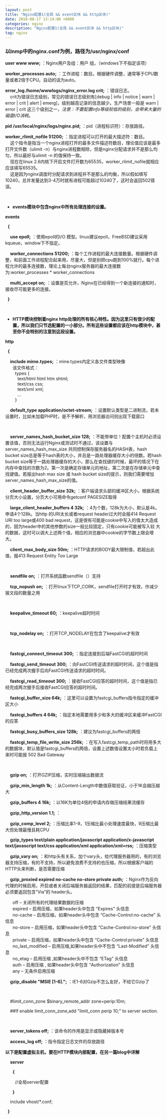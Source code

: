 ```yaml
---
layout: post
title: "Nginx配置1(全局 && event区块 && http区块)"
date: 2018-08-17 13:14:00 +0800
categories: nginx
description: "Nginx配置1(全局 && event区块 && http区块)"
tag: nginx
---
```


### 以lnmp中的nginx.conf为例，路径为/usr/nginx/conf 

**user  www  www;** ：Nginx用户及组：用户 组，（windows下不指定该项）

**worker_processes  auto;** ：工作进程：数目。根据硬件调整，通常等于CPU数量或者2倍于CPU。自动的话为auto。

**error_log  /home/wwwlogs/nginx_error.log  crit;** ：错误日志。   
&nbsp;&nbsp;&nbsp;&nbsp;crit为错误日志级别，常见的错误日志级别有[debug \| info \| notice \| warn \| error \| crit \| alert \| emerg]，级别越高记录的信息越少。生产场景一般是 warn \| error \| crit 这三个级别之一，*注意：不要配置info等级较低的级别，会带来大量的磁盘I/O消耗*。

**pid  /usr/local/nginx/logs/nginx.pid;** ：pid（进程标识符）：存放路径。

**worker_rlimit_nofile  51200;** ：指定进程可以打开的最大描述符：数目。   
&nbsp;&nbsp;&nbsp;&nbsp;这个指令是指当一个nginx进程打开的最多文件描述符数目，理论值应该是最多打开文件数（ulimit -n）与nginx进程数相除，但是nginx分配请求并不是那么均匀，所以最好与ulimit -n 的值保持一致。   
&nbsp;&nbsp;&nbsp;&nbsp;现在在linux 2.6内核下开启文件打开数为65535，worker_rlimit_nofile就相应应该填写65535。   
&nbsp;&nbsp;&nbsp;&nbsp;这是因为nginx调度时分配请求到进程并不是那么的均衡，所以假如填写10240，总并发量达到3-4万时就有进程可能超过10240了，这时会返回502错误。

<br>

* **events模块中包含nginx中所有处理连接的设置。**

**events**

&nbsp;&nbsp;**{**

&nbsp;&nbsp;&nbsp;&nbsp;**use epoll;** ：使用epoll的I/O 模型。linux建议epoll，FreeBSD建议采用kqueue，window下不指定。

&nbsp;&nbsp;&nbsp;&nbsp;**worker_connections 51200;** ：每个工作进程的最大连接数量。根据硬件调整，和前面工作进程配合起来用，尽量大，但是别把cpu跑到100%就行。每个进程允许的最多连接数，理论上每台nginx服务器的最大连接数为:worker_processes \* worker_connections

&nbsp;&nbsp;&nbsp;&nbsp;**multi_accept on;** ：设置是否允许，Nginx在已经得到一个新连接的通知时，接收尽可能更多的连接。

&nbsp;&nbsp;**}**

<br>

* **HTTP模块控制着nginx http处理的所有核心特性。因为这里只有很少的配置，所以我们只节选配置的一小部分。所有这些设置都应该在http模块中，甚至你不会特别的注意到这段设置。**

**http**

&nbsp;&nbsp;**{**

&nbsp;&nbsp;&nbsp;&nbsp;**include       mime.types;** ：mine.types内定义各文件类型映像   
&nbsp;&nbsp;&nbsp;&nbsp;&nbsp;&nbsp;该文件格式：   
&nbsp;&nbsp;&nbsp;&nbsp;&nbsp;&nbsp;&nbsp;&nbsp;types {   
&nbsp;&nbsp;&nbsp;&nbsp;&nbsp;&nbsp;&nbsp;&nbsp;&nbsp;&nbsp;text/html    html htm shtml;   
&nbsp;&nbsp;&nbsp;&nbsp;&nbsp;&nbsp;&nbsp;&nbsp;&nbsp;&nbsp;text/css     css;   
&nbsp;&nbsp;&nbsp;&nbsp;&nbsp;&nbsp;&nbsp;&nbsp;&nbsp;&nbsp;text/xml     xml;   
&nbsp;&nbsp;&nbsp;&nbsp;&nbsp;&nbsp;&nbsp;&nbsp;&nbsp;&nbsp;...   
&nbsp;&nbsp;&nbsp;&nbsp;&nbsp;&nbsp;&nbsp;&nbsp;}

&nbsp;&nbsp;&nbsp;&nbsp;**default_type  application/octet-stream;** ：设置默认类型是二进制流，若未设置时，比如未加载PHP时，是不予解析，用浏览器访问则出现下载窗口

<br>

&nbsp;&nbsp;&nbsp;&nbsp;**server_names_hash_bucket_size 128;** ：不能带单位！配置个主机时必须设置该值，否则无法运行Nginx或测试时不通过，该设置与server_names_hash_max_size 共同控制保存服务器名的HASH表，hash bucket size总是等于hash表的大小，并且是一路处理器缓存大小的倍数。若hash bucket size等于一路处理器缓存的大小，那么在查找键的时候，最坏的情况下在内存中查找的次数为2。第一次是确定存储单元的地址，第二次是在存储单元中查找键值。若报出hash max size 或 hash bucket size的提示，则我们需要增加server_names_hash_max_size的值。

&nbsp;&nbsp;&nbsp;&nbsp;**client_header_buffer_size 32k;** ：客户端请求头部的缓冲区大小，根据系统分页大小设置，分页大小可用命令getconf PAGESIZE取得

&nbsp;&nbsp;&nbsp;&nbsp;**large_client_header_buffers 4 32k;** ：4为个数，128k为大小，默认是4k。申请4个128k。当http 的URI太长或者request header过大时会报414 Request URI too large或400 bad request，这是很有可能是cookie中写入的值太大造成的，因为header中的其他参数的size一般比较固定，只有cookie可能被写入较 大的数据，这时可以调大上述两个值，相应的浏览器中cookie的字节数上限会增大。

&nbsp;&nbsp;&nbsp;&nbsp;**client_max_body_size 50m;** ：HTTP请求的BODY最大限制值，若超出此值，报413 Request Entity Too Large

<br>

&nbsp;&nbsp;&nbsp;&nbsp;**sendfile   on;** ：打开系统函数sendfile（）支持
        
&nbsp;&nbsp;&nbsp;&nbsp;**tcp_nopush on;** ：打开linux下TCP_CORK，sendfile打开时才有效，作减少报文段的数量之用

<br>

&nbsp;&nbsp;&nbsp;&nbsp;**keepalive_timeout 60;** ：keepalive超时时间

<br>

&nbsp;&nbsp;&nbsp;&nbsp;**tcp_nodelay on;** ：打开TCP_NODELAY在包含了keepalive才有效

<br>

&nbsp;&nbsp;&nbsp;&nbsp;**fastcgi_connect_timeout 300;** ：指定连接到后端FastCGI的超时时间

&nbsp;&nbsp;&nbsp;&nbsp;**fastcgi_send_timeout 300;** ：向FastCGI传送请求的超时时间，这个值是指已经完成两次握手后向FastCGI传送请求的超时时间。

&nbsp;&nbsp;&nbsp;&nbsp;**fastcgi_read_timeout 300;** ：接收FastCGI应答的超时时间，这个值是指已经完成两次握手后接收FastCGI应答的超时时间。

&nbsp;&nbsp;&nbsp;&nbsp;**fastcgi_buffer_size 64k;** ：这里可以设置为fastcgi_buffers指令指定的缓冲区大小

&nbsp;&nbsp;&nbsp;&nbsp;**fastcgi_buffers 4 64k;** ：指定本地需要用多少和多大的缓冲区来缓冲FastCGI的应答

&nbsp;&nbsp;&nbsp;&nbsp;**fastcgi_busy_buffers_size 128k;** ：建议为fastcgi_buffers的两倍

&nbsp;&nbsp;&nbsp;&nbsp;**fastcgi_temp_file_write_size 256k;** ：在写入fastcgi_temp_path时将用多大的数据块，默认值是fastcgi_buffers的两倍，设置上述数值设置太小时若负载上来时可能报 502 Bad Gateway

<br>

&nbsp;&nbsp;&nbsp;&nbsp;**gzip on;** ：打开GZIP压缩，实时压缩输出数据流

&nbsp;&nbsp;&nbsp;&nbsp;**gzip_min_length  1k;** ：从Content-Length中数值获取验证，小于1K会越压越大

&nbsp;&nbsp;&nbsp;&nbsp;**gzip_buffers     4 16k;** ：以16K为单位4倍的申请内存做压缩结果流缓存

&nbsp;&nbsp;&nbsp;&nbsp;**gzip_http_version 1.1;** ：

&nbsp;&nbsp;&nbsp;&nbsp;**gzip_comp_level 2;** ：压缩比率1-9，1压缩比最小处理速度最快，9压缩比最大但处理最慢且耗CPU

&nbsp;&nbsp;&nbsp;&nbsp;**gzip_types     text/plain application/javascript application/x-javascript text/javascript text/css application/xml application/xml+rss;** ：压缩类型

&nbsp;&nbsp;&nbsp;&nbsp;**gzip_vary on;** ：和http头有关系，加个vary头，给代理服务器用的，有的浏览器支持压缩，有的不支持，所以避免浪费不支持的也压缩，所以根据客户端的HTTP头来判断，是否需要压缩

&nbsp;&nbsp;&nbsp;&nbsp;**gzip_proxied   expired no-cache no-store private auth;** ：Nginx作为反向代理的时候启用，开启或者关闭后端服务器返回的结果，匹配的前提是后端服务器必须要返回包含”Via”的 header头。

&nbsp;&nbsp;&nbsp;&nbsp;&nbsp;&nbsp;off – 关闭所有的代理结果数据的压缩   
&nbsp;&nbsp;&nbsp;&nbsp;&nbsp;&nbsp;expired – 启用压缩，如果header头中包含 “Expires” 头信息   
&nbsp;&nbsp;&nbsp;&nbsp;&nbsp;&nbsp;no-cache – 启用压缩，如果header头中包含 “Cache-Control:no-cache” 头信息   
&nbsp;&nbsp;&nbsp;&nbsp;&nbsp;&nbsp;no-store – 启用压缩，如果header头中包含 “Cache-Control:no-store” 头信息   
&nbsp;&nbsp;&nbsp;&nbsp;&nbsp;&nbsp;private – 启用压缩，如果header头中包含 “Cache-Control:private” 头信息   
&nbsp;&nbsp;&nbsp;&nbsp;&nbsp;&nbsp;no_last_modified – 启用压缩,如果header头中不包含 “Last-Modified” 头信息   
&nbsp;&nbsp;&nbsp;&nbsp;&nbsp;&nbsp;no_etag – 启用压缩 ,如果header头中不包含 “ETag” 头信息   
&nbsp;&nbsp;&nbsp;&nbsp;&nbsp;&nbsp;auth – 启用压缩 , 如果header头中包含 “Authorization” 头信息   
&nbsp;&nbsp;&nbsp;&nbsp;&nbsp;&nbsp;any – 无条件启用压缩


&nbsp;&nbsp;&nbsp;&nbsp;**gzip_disable   "MSIE [1-6]\.";** ：IE1-6对Gzip不怎么友好，不给它Gzip了

<br>

&nbsp;&nbsp;&nbsp;&nbsp;#limit_conn_zone $binary_remote_addr zone=perip:10m;   

&nbsp;&nbsp;&nbsp;&nbsp;##If enable limit_conn_zone,add "limit_conn perip 10;" to server section.

<br>

&nbsp;&nbsp;&nbsp;&nbsp;**server_tokens off;** ：该命令的作用是显示或隐藏掉版本号

&nbsp;&nbsp;&nbsp;&nbsp;**access_log off;** ：指令指定日志文件的存放路径

**以下是配置虚拟主机，要在HTTP模块内部配置，在另一篇blog中详解**

&nbsp;&nbsp;&nbsp;&nbsp;**server**

&nbsp;&nbsp;&nbsp;&nbsp;&nbsp;&nbsp;**{**

&nbsp;&nbsp;&nbsp;&nbsp;&nbsp;&nbsp;&nbsp;&nbsp;//全局server配置

&nbsp;&nbsp;&nbsp;&nbsp;&nbsp;&nbsp;**}**

&nbsp;&nbsp;&nbsp;&nbsp;include vhost/*.conf;


&nbsp;&nbsp;**}**